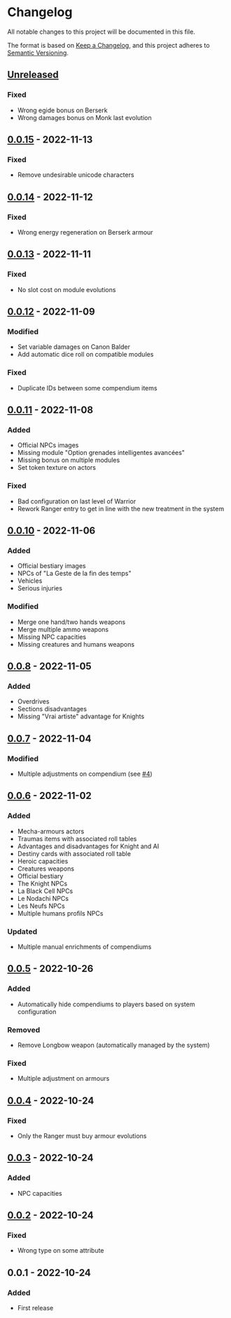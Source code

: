 # Changelog

All notable changes to this project will be documented in this file.

The format is based on [Keep a Changelog](https://keepachangelog.com/en/1.0.0/),
and this project adheres to [Semantic Versioning](https://semver.org/spec/v2.0.0.html).

## [Unreleased]

### Fixed

- Wrong egide bonus on Berserk
- Wrong damages bonus on Monk last evolution

## [0.0.15] - 2022-11-13

### Fixed

- Remove undesirable unicode characters

## [0.0.14] - 2022-11-12

### Fixed

- Wrong energy regeneration on Berserk armour

## [0.0.13] - 2022-11-11

### Fixed

- No slot cost on module evolutions

## [0.0.12] - 2022-11-09

### Modified

- Set variable damages on Canon Balder
- Add automatic dice roll on compatible modules

### Fixed

- Duplicate IDs between some compendium items

## [0.0.11] - 2022-11-08

### Added

- Official NPCs images
- Missing module "Option grenades intelligentes avancées"
- Missing bonus on multiple modules
- Set token texture on actors

### Fixed

- Bad configuration on last level of Warrior
- Rework Ranger entry to get in line with the new treatment in the system

## [0.0.10] - 2022-11-06

### Added

- Official bestiary images
- NPCs of "La Geste de la fin des temps"
- Vehicles
- Serious injuries

### Modified

- Merge one hand/two hands weapons
- Merge multiple ammo weapons
- Missing NPC capacities
- Missing creatures and humans weapons

## [0.0.8] - 2022-11-05

### Added

- Overdrives
- Sections disadvantages
- Missing "Vrai artiste" advantage for Knights

## [0.0.7] - 2022-11-04

### Modified

- Multiple adjustments on compendium (see [#4](https://github.com/DjLeChuck/foundryvtt-knight-compendium/issues/4))

## [0.0.6] - 2022-11-02

### Added

- Mecha-armours actors
- Traumas items with associated roll tables
- Advantages and disadvantages for Knight and AI
- Destiny cards with associated roll table
- Heroic capacities
- Creatures weapons
- Official bestiary
- The Knight NPCs
- La Black Cell NPCs
- Le Nodachi NPCs
- Les Neufs NPCs
- Multiple humans profils NPCs

### Updated

- Multiple manual enrichments of compendiums

## [0.0.5] - 2022-10-26

### Added

- Automatically hide compendiums to players based on system configuration

### Removed

- Remove Longbow weapon (automatically managed by the system)

### Fixed

- Multiple adjustment on armours

## [0.0.4] - 2022-10-24

### Fixed

- Only the Ranger must buy armour evolutions

## [0.0.3] - 2022-10-24

### Added

- NPC capacities

## [0.0.2] - 2022-10-24

### Fixed

- Wrong type on some attribute

## 0.0.1 - 2022-10-24

### Added

- First release

[Unreleased]: https://github.com/DjLeChuck/foundryvtt-knight-compendium/compare/0.0.15...HEAD

[0.0.15]: https://github.com/DjLeChuck/foundryvtt-knight-compendium/compare/0.0.14...0.0.15

[0.0.14]: https://github.com/DjLeChuck/foundryvtt-knight-compendium/compare/0.0.13...0.0.14

[0.0.13]: https://github.com/DjLeChuck/foundryvtt-knight-compendium/compare/0.0.12...0.0.13

[0.0.12]: https://github.com/DjLeChuck/foundryvtt-knight-compendium/compare/0.0.11...0.0.12

[0.0.11]: https://github.com/DjLeChuck/foundryvtt-knight-compendium/compare/0.0.10...0.0.11

[0.0.10]: https://github.com/DjLeChuck/foundryvtt-knight-compendium/compare/0.0.8...0.0.10

[0.0.8]: https://github.com/DjLeChuck/foundryvtt-knight-compendium/compare/0.0.7...0.0.8

[0.0.7]: https://github.com/DjLeChuck/foundryvtt-knight-compendium/compare/0.0.6...0.0.7

[0.0.6]: https://github.com/DjLeChuck/foundryvtt-knight-compendium/compare/0.0.5...0.0.6

[0.0.5]: https://github.com/DjLeChuck/foundryvtt-knight-compendium/compare/0.0.4...0.0.5

[0.0.4]: https://github.com/DjLeChuck/foundryvtt-knight-compendium/compare/0.0.3...0.0.4

[0.0.3]: https://github.com/DjLeChuck/foundryvtt-knight-compendium/compare/0.0.2...0.0.3

[0.0.2]: https://github.com/DjLeChuck/foundryvtt-knight-compendium/compare/0.0.1...0.0.2
